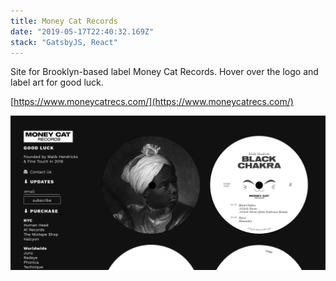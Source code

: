 ```yaml
---
title: Money Cat Records
date: "2019-05-17T22:40:32.169Z"
stack: "GatsbyJS, React"
---
```


Site for Brooklyn-based label Money Cat Records. Hover over the logo and label art for good luck.

[https://www.moneycatrecs.com/](https://www.moneycatrecs.com/)

![money cat site](./moneycat.png)
